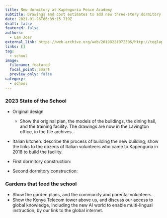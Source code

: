 ```yaml
---
title: New dormitory at Kapenguria Peace Academy
subtitle: Drawings and cost estimates to add new three-story dormitory
date: 2021-01-26T06:39:15.719Z
draft: false
featured: false
authors:
  - Lam Joar
external_link: https://web.archive.org/web/20190221072505/http://teglapeacefoundation.org/
links: []
tag:
  - school
image:
  filename: featured
  focal_point: Smart
  preview_only: false
category:
  - school
---
```

### 2023 State of the School

* Original design

  - Show the original plan, the models of the buildings, the dining hall, and the training facility. The drawings are now in the Lavington office, in the file archives.

* Italian kitchen: describe the process of building the new building; show the links to the dozens of Italian volunteers who came to Kapenguria in 2018 to build the facility.

* First dormitory construction:

* Second dormitory construction:

### Gardens that feed the school
- Show the garden plans, and the community and parental volunteers.
- Show the Kenya Telecom tower above us, and discuss our access to global knowledge, including the new AI world to enable multi-lingual instruction, by our link to the global internet.
